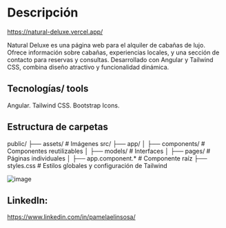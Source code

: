 # Descripción

https://natural-deluxe.vercel.app/

Natural Deluxe es una página web para el alquiler de cabañas de lujo. 
Ofrece información sobre cabañas, experiencias locales, y una sección de contacto para reservas y consultas. 
Desarrollado con Angular y Tailwind CSS, combina diseño atractivo y funcionalidad dinámica.

## Tecnologías/ tools

Angular.
Tailwind CSS.
Bootstrap Icons.


## Estructura de carpetas 
public/
├── assets/                # Imágenes
src/
├── app/
│   ├── components/        # Componentes reutilizables 
│   ├── models/            # Interfaces
│   ├── pages/             # Páginas individuales 
│   ├── app.component.*    # Componente raíz
├── styles.css             # Estilos globales y configuración de Tailwind

![image](https://github.com/user-attachments/assets/ed2aa358-e47f-46a9-a59a-305d951ec521)



## LinkedIn:


 https://www.linkedin.com/in/pamelaelinsosa/ 

